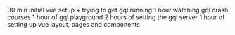 30 min initial vue setup + trying to get gql running
1 hour watching gql crash courses
1 hour of gql playground
2 hours of setting the gql server
1 hour of setting up vue layout, pages and components
